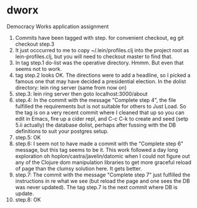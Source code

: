 # dworx
Democracy Works application assignment

1. Commits have been tagged with step.<n> for convenient checkout, eg git checkout step.3
2. It just occcurred to me to copy ~/.lein/profiles.clj into the project root as lein-profiles.clj, but you will need to checkout master to find that.
2. In tag step.1 do-list was the operative directory. Hmmm. But even that seems not to work.
3. tag step.2 looks OK. The directions were to add a headline, so I picked a famous one that may have decided a presidential election. In the dolist directory: lein ring server (same from now on)
4. step.3: lein ring server then goto localhost:3000/about
5. step.4: In the commit with the message "Complete step 4", the file fulfilled the requirements but is not suitable for others to Just Load. So the tag is on a very recent commit where I cleaned that up so you can edit in Emacs, fire up a cider repl, and C-c C-k to create and seed (setp 5.ii actually) the database dolist, perhaps after fussing with the DB definitions to suit your postgres setup.
6. step.5: OK
7. step.6: I seem not to have made a commit with the "Complete step 6" message, but this tag seems to be it. This work followed a day long exploration oh hoplon/castra/javelin/datomic when I could not figure out any of the Clojure dom manipulation libraries to get more graceful reload of page than the clumsy solution here. It gets better.
8. step.7: The commit with the message "Complete step 7" just fulfilled the instructions in re what we see (but reload the page and one sees the DB was never updated). The tag step.7 is the next commit where DB is update.
9. step.8: OK
